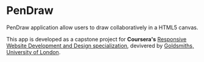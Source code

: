 # PenDraw
PenDraw application allow users to draw collaboratively in a HTML5 canvas.

This app is developed as a capstone project for **Coursera's** [Responsive Website Development and Design specialization](https://www.coursera.org/specializations/website-development "Title"), devivered by [Goldsmiths, University of London](http://www.gold.ac.uk/ "Title").
